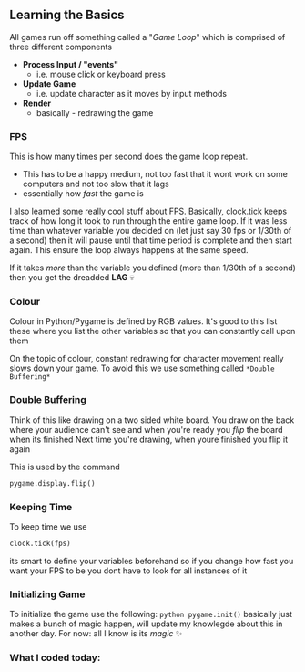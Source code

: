 ## Learning the Basics

All games run off something called a "*Game Loop*" which is comprised of three different components
* **Process Input / "events"**
  * i.e. mouse click or keyboard press
* **Update Game**
  * i.e. update character as it moves by input methods
* **Render**
  * basically - redrawing the game
  
### FPS
This is how many times per second does the game loop repeat.
* This has to be a happy medium, not too fast that it wont work on some computers and not too slow that it lags
* essentially how *fast* the game is

I also learned some really cool stuff about FPS. Basically, clock.tick keeps track of how long it took to run through the entire
game loop. If it was less time than whatever variable you decided on (let just say 30 fps or 1/30th of a second) then it will pause
until that time period is complete and then start again. This ensure the loop always happens at the same speed.

If it takes *more* than the variable you defined (more than 1/30th of a second) then you get the dreadded **LAG** :skull:

### Colour
Colour in Python/Pygame is defined by RGB values. It's good to this list these where you list the other variables so that you can constantly call upon them

On the topic of colour, constant redrawing for character movement really slows down your game.
To avoid this we use something called `*Double Buffering*`

### Double Buffering
Think of this like drawing on a two sided white board. You draw on the back where your audience can't see and when you're ready you *flip* the board when its finished
 Next time you're drawing, when youre finished you flip it again

This is used by the command 

```python
pygame.display.flip()
```

### Keeping Time
To keep time we use 
```python
clock.tick(fps)
```
its smart to define your variables beforehand so if you change how fast you want your FPS to be you dont have to look for all instances of it

### Initializing Game
To initialize the game use the following: ```python pygame.init()``` basically just makes a bunch of magic happen, will update my knowlegde about this in another day. For now: all I know is its *magic* :sparkles:

### What I coded today:




